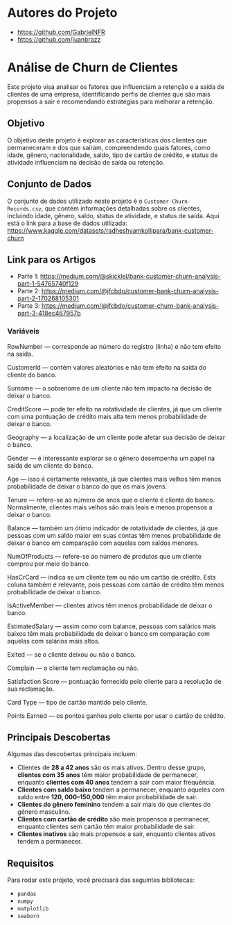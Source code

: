 # Autores do Projeto

- https://github.com/GabrielNFR
- https://github.com/juanbrazz

# Análise de Churn de Clientes

Este projeto visa analisar os fatores que influenciam a retenção e a saída de clientes de uma empresa, identificando perfis de clientes que são mais propensos a sair e recomendando estratégias para melhorar a retenção.

## Objetivo

O objetivo deste projeto é explorar as características dos clientes que permaneceram e dos que saíram, compreendendo quais fatores, como idade, gênero, nacionalidade, saldo, tipo de cartão de crédito, e status de atividade influenciam na decisão de saída ou retenção.

## Conjunto de Dados

O conjunto de dados utilizado neste projeto é o `Customer-Churn-Records.csv`, que contém informações detalhadas sobre os clientes, incluindo idade, gênero, saldo, status de atividade, e status de saída.
Aqui está o link para a base de dados utilizada: https://www.kaggle.com/datasets/radheshyamkollipara/bank-customer-churn

## Link para os Artigos

- Parte 1: https://medium.com/@skicklel/bank-customer-churn-analysis-part-1-54765740f129
- Parte 2: https://medium.com/@jfcbdo/customer-bank-churn-analysis-part-2-170268105301
- Parte 3: https://medium.com/@jfcbdo/customer-churn-bank-analysis-part-3-418ec467957b

### Variáveis

RowNumber — corresponde ao número do registro (linha) e não tem efeito na saída.

CustomerId — contém valores aleatórios e não tem efeito na saída do cliente do banco.

Surname — o sobrenome de um cliente não tem impacto na decisão de deixar o banco.

CreditScore — pode ter efeito na rotatividade de clientes, já que um cliente com uma pontuação de crédito mais alta tem menos probabilidade de deixar o banco.

Geography — a localização de um cliente pode afetar sua decisão de deixar o banco.

Gender — é interessante explorar se o gênero desempenha um papel na saída de um cliente do banco.

Age — isso é certamente relevante, já que clientes mais velhos têm menos probabilidade de deixar o banco do que os mais jovens.

Tenure — refere-se ao número de anos que o cliente é cliente do banco. Normalmente, clientes mais velhos são mais leais e menos propensos a deixar o banco.

Balance — também um ótimo indicador de rotatividade de clientes, já que pessoas com um saldo maior em suas contas têm menos probabilidade de deixar o banco em comparação com aquelas com saldos menores.

NumOfProducts — refere-se ao número de produtos que um cliente comprou por meio do banco.

HasCrCard — indica se um cliente tem ou não um cartão de crédito. Esta coluna também é relevante, pois pessoas com cartão de crédito têm menos probabilidade de deixar o banco.

IsActiveMember — clientes ativos têm menos probabilidade de deixar o banco.

EstimatedSalary — assim como com balance, pessoas com salários mais baixos têm mais probabilidade de deixar o banco em comparação com aquelas com salários mais altos.

Exited — se o cliente deixou ou não o banco.

Complain — o cliente tem reclamação ou não.

Satisfaction Score — pontuação fornecida pelo cliente para a resolução de sua reclamação.

Card Type — tipo de cartão mantido pelo cliente.

Points Earned — os pontos ganhos pelo cliente por usar o cartão de crédito.

## Principais Descobertas

Algumas das descobertas principais incluem:

- Clientes de **28 a 42 anos** são os mais ativos. Dentro desse grupo, **clientes com 35 anos** têm maior probabilidade de permanecer, enquanto **clientes com 40 anos** tendem a sair com maior frequência.
- **Clientes com saldo baixo** tendem a permanecer, enquanto aqueles com saldo entre **$120,000–$150,000** têm maior probabilidade de sair.
- **Clientes do gênero feminino** tendem a sair mais do que clientes do gênero masculino.
- **Clientes com cartão de crédito** são mais propensos a permanecer, enquanto clientes sem cartão têm maior probabilidade de sair.
- **Clientes inativos** são mais propensos a sair, enquanto clientes ativos tendem a permanecer.

## Requisitos

Para rodar este projeto, você precisará das seguintes bibliotecas:

- `pandas`
- `numpy`
- `matplotlib`
- `seaborn`
